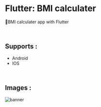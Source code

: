 # Flutter: BMI calculater

🌿BMI calculater app with Flutter

<br/>

## Supports :

- Android
- IOS

<br/>

## Images : 
![banner](https://github.com/BardiaKhd/bmi_calculater/assets/138980378/ef36b16f-4d0c-4876-ae46-ba06ce88a223)
